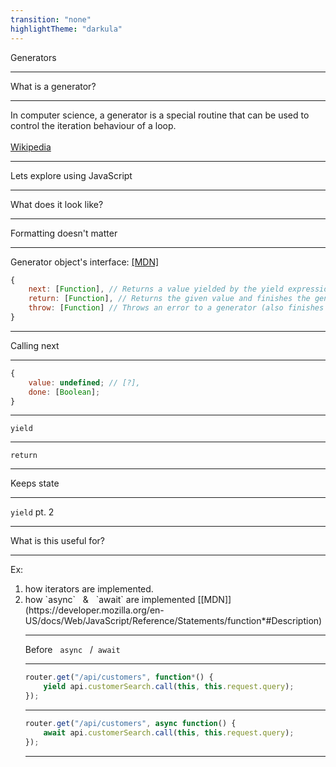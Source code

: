 ```yaml
---
transition: "none"
highlightTheme: "darkula"
---
```


Generators

<!-- I occasionally run into generators and forget how they work and what they do -->

---

What is a generator?

<!-- What are they -->
<!-- Wikipedia says that -->

---

<!-- .slide: style="text-align: left;" -->

In computer science, a generator is a special routine that can be used to control the iteration behaviour of a loop.
<br />
<br />
[Wikipedia](http://tiny.cc/zv4azy)

<!-- A bit dense. I know what an iterator is but what does this mean? -->
<!-- So -->

---

Lets explore using JavaScript

---

What does it look like?

<!-- two empty functions -->
<!-- 1-complete.js -->

---

<!-- FYI -->

Formatting doesn't matter

<!-- Let's look at the default return values -->
<!-- 2-complete.js -->

---

<!-- .slide: style="text-align: left;" -->
<!-- TODO: get MDN link -->

Generator object's interface: [[MDN]](https://developer.mozilla.org/en-US/docs/Web/JavaScript/Reference/Global_Objects/Generator#Methods)

```js
{
    next: [Function], // Returns a value yielded by the yield expression.
    return: [Function], // Returns the given value and finishes the generator.
    throw: [Function] // Throws an error to a generator (also finishes the generator, unless caught from within that generator).
}
```

<!-- 3-complete.js -->

---

Calling next

---

<!-- .slide: style="text-align: left;" -->

```js
{
    value: undefined; // [?],
    done: [Boolean];
}
```

<!-- 4-complete.js -->

---

`yield` <!-- keyword -->

<!-- 5-complete.js -->

---

`return` <!-- keyword -->

<!-- marks as done-->
<!-- 6-complete.js -->

---

Keeps state

<!-- 7-complete.js -->

<!-- this means you can do things like infinite generator-->
<!-- infinite loop but yield hands off execution -->

<!-- 8-complete.js -->

---

`yield` pt. 2

<!-- infinity w/ skip -->
<!-- 9-complete.js -->

---

What is this useful for?

<!-- I don't know. Or rather I'm not sure what you would want to use these for in everyday coding. -->
<!-- But they are -->

---

Ex:

<!-- .slide: style="text-align: left;" -->

<ol>
    <li class="fragment">
        how iterators are implemented.
    </li>
    <li class="fragment">
        how `async` &nbsp; & &nbsp; `await` are implemented [[MDN]](https://developer.mozilla.org/en-US/docs/Web/JavaScript/Reference/Statements/function*#Description)
    </li>
</span>

---

Before &nbsp; `async` &nbsp; / &nbsp;`await`

---

<!-- koa example-->

```js
router.get("/api/customers", function*() {
    yield api.customerSearch.call(this, this.request.query);
});
```

---

<!-- equivalent async await? -->

```js
router.get("/api/customers", async function() {
    await api.customerSearch.call(this, this.request.query);
});
```

---

